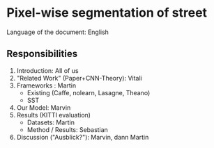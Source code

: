 # Pixel-wise segmentation of street

Language of the document: English

## Responsibilities

1. Introduction: All of us
2. "Related Work" (Paper+CNN-Theory): Vitali
3. Frameworks : Martin
   - Existing (Caffe, nolearn, Lasagne, Theano)
   - SST
4. Our Model: Marvin
5. Results (KITTI evaluation)
   - Datasets: Martin
   - Method / Results: Sebastian
6. Discussion ("Ausblick?"): Marvin, dann Martin